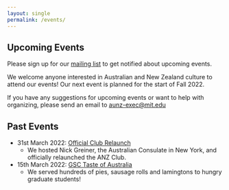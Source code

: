 ```yaml
---
layout: single
permalink: /events/
---
```


## Upcoming Events
Please sign up for our [mailing list](/#mailing-list) to get notified about upcoming events.

We welcome anyone interested in Australian and New Zealand culture to attend our events! Our next event is planned for the start of Fall 2022.

If you have any suggestions for upcoming events or want to help with organizing, please send an email to [aunz-exec@mit.edu](mailto:aunz-exec.mit.edu)

## Past Events

- 31st March 2022: [Official Club Relaunch](https://www.instagram.com/p/CbyNDLKOqki/?utm_source=ig_web_copy_link)
    - We hosted Nick Greiner, the Australian Consulate in New York, and officially relaunched the ANZ Club.
- 15th March 2022: [GSC Taste of Australia](https://www.facebook.com/MITgsc/posts/2440325679442968)
    - We served hundreds of pies, sausage rolls and lamingtons to hungry graduate students!